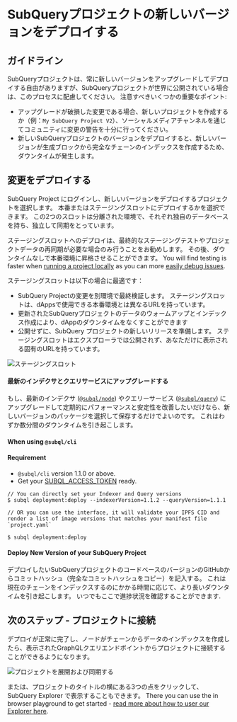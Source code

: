 # SubQueryプロジェクトの新しいバージョンをデプロイする

## ガイドライン

SubQueryプロジェクトは、常に新しいバージョンをアップグレードしてデプロイする自由がありますが、SubQueryプロジェクトが世界に公開されている場合は、このプロセスに配慮してください。 注意すべきいくつかの重要なポイント:

- アップグレードが破損した変更である場合、新しいプロジェクトを作成するか（例：`My SubQuery Project V2`）、ソーシャルメディアチャンネルを通じてコミュニティに変更の警告を十分に行ってください。
- 新しいSubQueryプロジェクトのバージョンをデプロイすると、新しいバージョンが生成ブロックから完全なチェーンのインデックスを作成するため、ダウンタイムが発生します。

## 変更をデプロイする

SubQuery Project にログインし、新しいバージョンをデプロイするプロジェクトを選択します。 本番またはステージングスロットにデプロイするかを選択できます。 この2つのスロットは分離された環境で、それぞれ独自のデータベースを持ち、独立して同期をとっています。

ステージングスロットへのデプロイは、最終的なステージングテストやプロジェクトデータの再同期が必要な場合のみ行うことをお勧めします。 その後、ダウンタイムなしで本番環境に昇格させることができます。 You will find testing is faster when [running a project locally](../run_publish/run.md) as you can more [easily debug issues](../academy/tutorials_examples/debug-projects.md).

ステージングスロットは以下の場合に最適です：

- SubQuery Projectの変更を別環境で最終検証します。 ステージングスロットは、dAppsで使用できる本番環境とは異なるURLを持っています。
- 更新されたSubQueryプロジェクトのデータのウォームアップとインデックス作成により、dAppのダウンタイムをなくすことができます
- 公開せずに、SubQuery プロジェクトの新しいリリースを準備します。 ステージングスロットはエクスプローラでは公開されず、あなただけに表示される固有のURLを持っています。

![ステージングスロット](/assets/img/staging_slot.png)

#### 最新のインデクサとクエリサービスにアップグレードする

もし、最新のインデクサ ([`@subql/node`](https://www.npmjs.com/package/@subql/node)) やクエリーサービス ([`@subql/query`](https://www.npmjs.com/package/@subql/query)) にアップグレードして定期的にパフォーマンスと安定性を改善したいだけなら、新しいバージョンのパッケージを選択して保存するだけでよいのです。 これはわずか数分間のダウンタイムを引き起こします。

#### When using `@subql/cli`
#### Requirement
- `@subql/cli` version 1.1.0 or above.
- Get your [SUBQL_ACCESS_TOKEN](/docs/run_publish/ipfs.md#prepare-your-subqlaccesstoken) ready.
```
// You can directly set your Indexer and Query versions
$ subql deployment:deploy --indexerVersion=1.1.2 --queryVersion=1.1.1

// OR you can use the interface, it will validate your IPFS CID and render a list of image versions that matches your manifest file `project.yaml`

$ subql deployment:deploy
```
#### Deploy New Version of your SubQuery Project

デプロイしたいSubQueryプロジェクトのコードベースのバージョンのGitHubからコミットハッシュ（完全なコミットハッシュをコピー）を記入する。 これは現在のチェーンをインデックスするのにかかる時間に応じて、より長いダウンタイムを引き起こします。 いつでもここで進捗状況を確認することができます.

## 次のステップ - プロジェクトに接続

デプロイが正常に完了し、ノードがチェーンからデータのインデックスを作成したら、表示されたGraphQLクエリエンドポイントからプロジェクトに接続することができるようになります。

![プロジェクトを展開および同期する](/assets/img/projects-deploy-sync.png)

または、プロジェクトのタイトルの横にある3つの点をクリックして、SubQuery Explorer で表示することもできます。 There you can use the in browser playground to get started - [read more about how to user our Explorer here](../run_publish/query.md).
